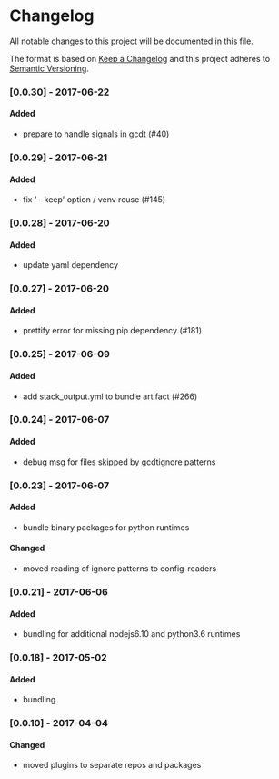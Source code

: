 # Changelog
All notable changes to this project will be documented in this file.

The format is based on [Keep a Changelog](http://keepachangelog.com/en/1.0.0/)
and this project adheres to [Semantic Versioning](http://semver.org/spec/v2.0.0.html).

### [0.0.30] - 2017-06-22
#### Added
- prepare to handle signals in gcdt (#40)

### [0.0.29] - 2017-06-21
#### Added
- fix '--keep' option / venv reuse (#145)

### [0.0.28] - 2017-06-20
#### Added
- update yaml dependency

### [0.0.27] - 2017-06-20
#### Added
- prettify error for missing pip dependency (#181)

### [0.0.25] - 2017-06-09
#### Added
- add stack_output.yml to bundle artifact (#266)

### [0.0.24] - 2017-06-07
#### Added
- debug msg for files skipped by gcdtignore patterns

### [0.0.23] - 2017-06-07
#### Added
- bundle binary packages for python runtimes
#### Changed
- moved reading of ignore patterns to config-readers 

### [0.0.21] - 2017-06-06
#### Added
- bundling for additional nodejs6.10 and python3.6 runtimes

### [0.0.18] - 2017-05-02
#### Added
- bundling

### [0.0.10] - 2017-04-04
#### Changed
- moved plugins to separate repos and packages
